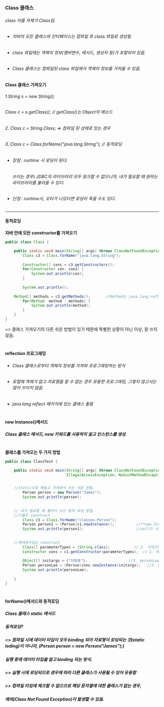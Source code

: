 ### Class 클래스
###### class 이름 자체가 Class임.
* ###### 자바의 모든 클래스와 인터페이스는 컴파일 후 class 파일로 생성됨
* ###### class 파일에는 객체의 정보(멤버변수, 메서드, 생성자 등)가 포함되어 있음.
* ###### Class 클래스는 컴파일된 class 파일에서 객체의 정보를 가져올 수 있음.

**Class 클래스 가져오기**
###### 1.String s = new String();
######   Class c = s.getClass();  // getClass()는 Object의 메소드 
###### 2. Class c = String.Class;  => 컴파일 된 상태로 있는 경우
###### 3. Class c = Class.forName("java.lang.String");  // 동적로딩
* ###### 장점 : runtime 시 로딩이 된다. 
  ######       쓰이는 경우) JDBC의 라이브러리 모두 링크할 수 없으니까, 내가 필요할 때 원하는 라이브러리를 불러올 수 있다. 
* ###### 단점 : runtime시, 오타가 나있다면 로딩이 죽을 수도 있다. 
-------------------
#### 동적로딩
**자바 안에 모든 constructor를 가져오기**
```java    
public class Class {

	public static void main(String[] args) throws ClassNotFoundException {
		Class c3 = Class.forName("java.lang.String");
		
		Constructor[] cons = c3.getConstructors();
		for(Constructor con: cons) {
			System.out.println(con);
		}
		
		System.out.println();
    
    Method[] methods = c3.getMethods();       //Method는 java.lang.reflect.Method;의 Method. 
		for(Method  method : methods) {     
			System.out.println(method);
		}
	}
}
 ```   
 => 클래스 가져오기의 다른 쉬운 방법이 있기 때문에 특별한 상황이 아닌 이상, 잘 쓰지 않음. 
 
#
**reflection 프로그래밍**
* ###### Class 클래스로부터 객체의 정보를 가져와 프로그래밍하는 방식
* ###### 로컬에 객체가 없고 자료형을 알 수 없는 경우 유용한 프로그래밍, 그렇지 않고서는 많이 쓰이지 않음.
* ###### java.lang.reflect 패키지에 있는 클래스 활용
#
**new Instance()메서드**
##### Class 클래스 메서드, new 키워드를 사용하지 않고 인스턴스를 생성.
#
**클래스를 가져오는 두 가지 방법**
```java    
public class ClassTest {

	public static void main(String[] args) throws ClassNotFoundException, InstantiationException, 
							IllegalAccessException, NoSuchMethodException, SecurityException, IllegalArgumentException, InvocationTargetException{


    //static으로 해놓고 가져와서 쓰는 쉬운 방법.
		Person person = new Person("James");          
		System.out.println(person);
		
    
    // 내가 필요할 때 불러서 쓰는 동적 로딩 방법. 
    //디폴트 construct
		Class c1 = Class.forName("classex.Person");   
		Person person1 = (Person)c1.newInstance();          //**new Instance()메서드, 디폴트 컨스트럭트를 생성함**
		System.out.println(person1);                        //null이 나옴
		
    
    //매개변수있는 construct
		Class[] parameterTypes = {String.class};	       // 2. 가져오려는 Constructor의 매개변수의 타입을 써줘야함. 
		Constructor cons = c1.getConstructor(parameterTypes);  // 1. 매개변수 있는 걸 가져오려면, Constructor를 우선 한번가져와야함.
		
		Object[] initargs = {"이동동"};			       //3. personLee에 넣을 매개변수를 initargs에 담아라
		Person personLee = (Person)cons.newInstance(initargs);   //3. Object에서 (Person)으로 형변환을 해 personLee에 매개변수를 담아라
		System.out.println(personLee);
	
	}
}
 ``` 
#

**forName()메서드와 동적로딩**
##### Class 클래스 static 메서드
##### 동적로딩?
##### => 컴파일 시에 데이터 타입이 모두 binding 되어 자료형이 로딩되는 것(static loding)이 아니라, (Person person = new Person("James");)
#####    실행 중에 데이터 타입을 알고 binding 되는 방식.
##### => 실행 시에 로딩되므로 경우에 따라 다른 클래스가 사용될 수 있어 유용함
##### => 컴파일 타임에 체크할 수 없으므로 해당 문자열에 대한 클래스가 없는 경우,
#####    예외(Class Not Found Exception)이 발생할 수 있음.
